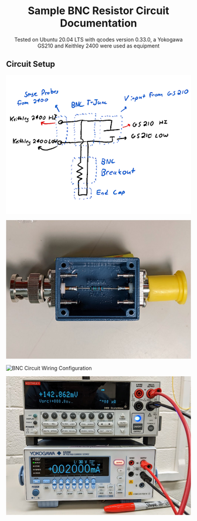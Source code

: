 <h1 align="center">
  Sample BNC Resistor Circuit Documentation
</h1>

<p align="center">
  Tested on Ubuntu 20.04 LTS with qcodes version 0.33.0, a Yokogawa GS210 and Keithley 2400 were used as equipment
</p>

## Circuit Setup

![BNC Resistor Circuit Diagram](/resources/BNC_Resistor_Breakout/diagram.png)

![BNC Resistor Breakout Up-Close](/resources/BNC_Resistor_Breakout/bnc.jpg)

![BNC Circuit Wiring Configuration](/resources/BNC_Resistor_Breakout/connects.jpg)

![BNC Circuit Equipment Wiring Configuration](/resources/BNC_Resistor_Breakout/equipment_connections.jpg)
